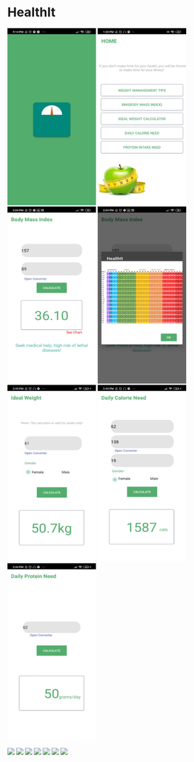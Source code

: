 # HealthIt

<img src= "images/Screenshot_2021-06-07-21-14-45-022_com.example.healthit.jpg" height = "400" width = "200">
<img src= "images/s1.jpg" height = "400" width = "200">
<img src= "images/s2.jpg" height = "400" width = "200">
<img src= "images/s3.jpg" height = "400" width = "200">
<img src= "images/s4.jpg" height = "400" width = "200">
<img src= "images/s5.jpg" height = "400" width = "200">
<img src= "images/s6.jpg" height = "400" width = "200">


![](images/filename%20Screenshot_2021-06-07-21-14-45-022_com.example.healthit.jpg)
![](images/filename%20s1.jpg)
![](images/filename%20s2.jpg)
![](images/filename%20s3.jpg)
![](images/filename%20s4.jpg)
![](images/filename%20s5.jpg)
![](images/filename%20s6.jpg)
